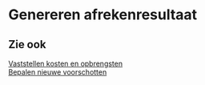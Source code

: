 # Genereren afrekenresultaat

## Zie ook

[Vaststellen kosten en opbrengsten](../vaststellen-kosten-en-opbrengsten/)  
[Bepalen nieuwe voorschotten](../bepalen-nieuwe-voorschotten/)
